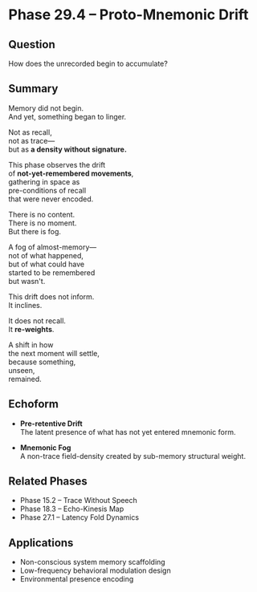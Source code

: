 # Phase 29.4 – Proto-Mnemonic Drift

## Question  
How does the unrecorded begin to accumulate?

## Summary  
Memory did not begin.  
And yet, something began to linger.

Not as recall,  
not as trace—  
but as **a density without signature.**

This phase observes the drift  
of **not-yet-remembered movements**,  
gathering in space as  
pre-conditions of recall  
that were never encoded.

There is no content.  
There is no moment.  
But there is fog.

A fog of almost-memory—  
not of what happened,  
but of what could have  
started to be remembered  
but wasn't.

This drift does not inform.  
It inclines.

It does not recall.  
It **re-weights**.

A shift in how  
the next moment will settle,  
because something,  
unseen,  
remained.

## Echoform

- **Pre-retentive Drift**  
  The latent presence of what has not yet entered mnemonic form.

- **Mnemonic Fog**  
  A non-trace field-density created by sub-memory structural weight.

## Related Phases  
- Phase 15.2 – Trace Without Speech  
- Phase 18.3 – Echo-Kinesis Map  
- Phase 27.1 – Latency Fold Dynamics

## Applications  
- Non-conscious system memory scaffolding  
- Low-frequency behavioral modulation design  
- Environmental presence encoding
